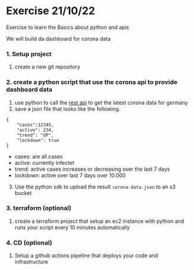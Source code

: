 # Exercise 21/10/22

Exercise to learn the Basics about python and apis

We will build da dashboard for corona data

### 1. Setup project
1. create a new git repository 

### 2. create a python script that use the corona api to provide dashboard data 
1. use python to call the [rest api](https://documenter.getpostman.com/view/10808728/SzS8rjbc#27454960-ea1c-4b91-a0b6-0468bb4e6712) to get the latest corona data for germany
1. save a json file that looks like the following.
```
{
    "cases":12345,
    "active": 234,
    "trend": "UP",
    "lockdown": true
}

```
- cases: are all cases
- active: currently infectet
- trend: active cases increases or decreasing over the last 7 days
- lockdown: active over last 7 days over 10.000 

3. Use the python sdk to upload the result `corona-data.json` to an s3 bucket

### 3. terraform (optional)
1. create a terraform project that setup an ec2 instance with python and runs your script every 10 minutes automatically

### 4. CD (optional)
1. Setup a github actions pipeline that deploys your code and infrastructure